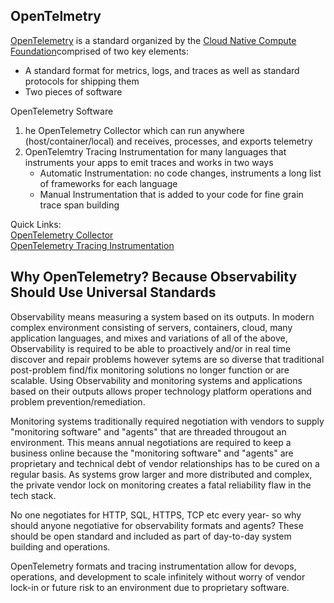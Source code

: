 ## OpenTelmetry

[OpenTelemetry](http://www.opentelemetry.io) is a standard organized by the [Cloud Native Compute Foundation](https://www.cncf.io/)comprised of two key elements:  
- A standard format for metrics, logs, and traces as well as standard protocols for shipping them  
- Two pieces of software  

OpenTelemetry Software  
1. he OpenTelemetry Collector which can run anywhere (host/container/local) and receives, processes, and exports telemetry 
2. OpenTelemtry Tracing Instrumentation for many languages that instruments your apps to emit traces and works in two ways  
    - Automatic Instrumentation: no code changes, instruments a long list of frameworks for each language  
    - Manual Instrumentation that is added to your code for fine grain trace span building  

Quick Links:  
[OpenTelemetry Collector](https://opentelemetry.io/docs/collector/)  
[OpenTelemetry Tracing Instrumentation](https://opentelemetry.io/docs/instrumentation/)  

## Why OpenTelemetry? Because Observability Should Use Universal Standards

Observability means measuring a system based on its outputs. In modern complex environment consisting of servers, containers, cloud, many application languages, and mixes and variations of all of the above, Observability is required to be able to proactively and/or in real time discover and repair problems however sytems are so diverse that traditional post-problem find/fix monitoring solutions no longer function or are scalable. Using Observability and monitoring systems and applications based on their outputs allows proper technology platform operations and problem prevention/remediation.  

Monitoring systems traditionally required negotiation with vendors to supply "monitoring software" and "agents" that are threaded througout an environment. This means annual negotiations are required to keep a business online because the "monitoring software" and "agents" are proprietary and technical debt of vendor relationships has to be cured on a regular basis. As systems grow larger and more distributed and complex, the private vendor lock on monitoring creates a fatal reliability flaw in the tech stack.  

No one negotiates for HTTP, SQL, HTTPS, TCP etc every year- so why should anyone negotiative for observability formats and agents? These should be open standard and included as part of day-to-day system building and operations.  

OpenTelemetry formats and tracing instrumentation allow for devops, operations, and development to scale infinitely without worry of vendor lock-in or future risk to an environment due to proprietary software.